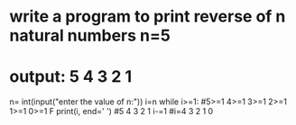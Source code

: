 # write a program to print reverse of n natural numbers n=5
# output: 5 4 3 2 1 
n= int(input("enter the value of n:"))
i=n
while i>=1:           #5>=1  4>=1  3>=1    2>=1   1>=1    0>=1  F
    print(i, end=' ') #5     4     3       2      1
    i-=1              #i=4   3     2       1      0
